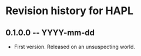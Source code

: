 # Revision history for HAPL

## 0.1.0.0 -- YYYY-mm-dd

* First version. Released on an unsuspecting world.

